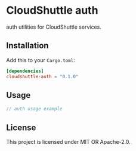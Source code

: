 # CloudShuttle auth

auth utilities for CloudShuttle services.

## Installation

Add this to your `Cargo.toml`:

```toml
[dependencies]
cloudshuttle-auth = "0.1.0"
```

## Usage

```rust
// auth usage example
```

## License

This project is licensed under MIT OR Apache-2.0.
